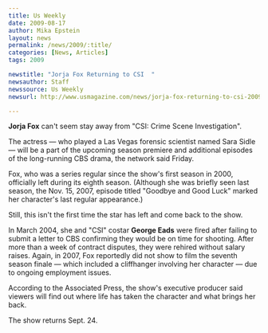 ```yaml
---
title: Us Weekly
date: 2009-08-17
author: Mika Epstein
layout: news
permalink: /news/2009/:title/
categories: [News, Articles]
tags: 2009

newstitle: "Jorja Fox Returning to CSI  "
newsauthor: Staff  
newssource: Us Weekly  
newsurl: http://www.usmagazine.com/news/jorja-fox-returning-to-csi-2009177  

---
```


**Jorja Fox** can't seem stay away from "CSI: Crime Scene Investigation".

The actress &#8212; who played a Las Vegas forensic scientist named Sara Sidle &#8212; will be a part of the upcoming season premiere and additional episodes of the long-running CBS drama, the network said Friday.

Fox, who was a series regular since the show's first season in 2000, officially left during its eighth season. (Although she was briefly seen last season, the Nov. 15, 2007, episode titled "Goodbye and Good Luck" marked her character's last regular appearance.)

Still, this isn't the first time the star has left and come back to the show.

In March 2004, she and "CSI" costar **George Eads** were fired after failing to submit a letter to CBS confirming they would be on time for shooting. After more than a week of contract disputes, they were rehired without salary raises. Again, in 2007, Fox reportedly did not show to film the seventh season finale &#8212; which included a cliffhanger involving her character &#8212; due to ongoing employment issues. 

According to the Associated Press, the show's executive producer said viewers will find out where life has taken the character and what brings her back.

The show returns Sept. 24.  

